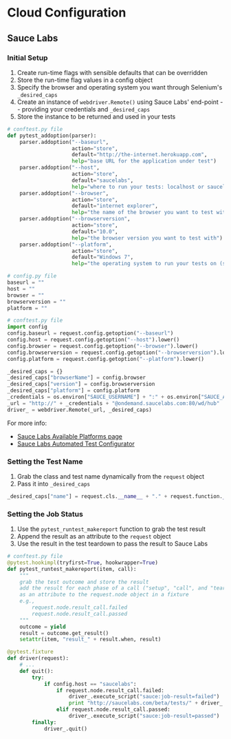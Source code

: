 # Cloud Configuration

## Sauce Labs

### Initial Setup

1. Create run-time flags with sensible defaults that can be overridden
2. Store the run-time flag values in a config object
3. Specify the browser and operating system you want through Selenium's `_desired_caps`
4. Create an instance of `webdriver.Remote()` using Sauce Labs' end-point -- providing your credentials and `_desired_caps`
4. Store the instance to be returned and used in your tests

```python
# conftest.py file
def pytest_addoption(parser):
    parser.addoption("--baseurl",
                     action="store",
                     default="http://the-internet.herokuapp.com",
                     help="base URL for the application under test")
    parser.addoption("--host",
                     action="store",
                     default="saucelabs",
                     help="where to run your tests: localhost or saucelabs")
    parser.addoption("--browser",
                     action="store",
                     default="internet explorer",
                     help="the name of the browser you want to test with")
    parser.addoption("--browserversion",
                     action="store",
                     default="10.0",
                     help="the browser version you want to test with")
    parser.addoption("--platform",
                     action="store",
                     default="Windows 7",
                     help="the operating system to run your tests on (saucelabs only)")
```

```python
# config.py file
baseurl = ""
host = ""
browser = ""
browserversion = ""
platform = ""
```


```python
# conftest.py file
import config
config.baseurl = request.config.getoption("--baseurl")
config.host = request.config.getoption("--host").lower()
config.browser = request.config.getoption("--browser").lower()
config.browserversion = request.config.getoption("--browserversion").lower()
config.platform = request.config.getoption("--platform").lower()

_desired_caps = {}
_desired_caps["browserName"] = config.browser
_desired_caps["version"] = config.browserversion
_desired_caps["platform"] = config.platform
_credentials = os.environ["SAUCE_USERNAME"] + ":" + os.environ["SAUCE_ACCESS_KEY"]
_url = "http://" + _credentials + "@ondemand.saucelabs.com:80/wd/hub"
driver_ = webdriver.Remote(_url, _desired_caps)
```

For more info:

+ [Sauce Labs Available Platforms page](https://saucelabs.com/platforms)
+ [Sauce Labs Automated Test Configurator](https://docs.saucelabs.com/reference/platforms-configurator/#/)

### Setting the Test Name

1. Grab the class and test name dynamically from the `request` object
2. Pass it into `_desired_caps`

```python
_desired_caps["name"] = request.cls.__name__ + "." + request.function.__name__
```

### Setting the Job Status

1. Use the `pytest_runtest_makereport` function to grab the test result
2. Append the result as an attribute to the `request` object
3. Use the result in the test teardown to pass the result to Sauce Labs

```python
# conftest.py file
@pytest.hookimpl(tryfirst=True, hookwrapper=True)
def pytest_runtest_makereport(item, call):
    """
    grab the test outcome and store the result
    add the result for each phase of a call ("setup", "call", and "teardown")
    as an attribute to the request.node object in a fixture
    e.g.,
        request.node.result_call.failed
        request.node.result_call.passed
    """
    outcome = yield
    result = outcome.get_result()
    setattr(item, "result_" + result.when, result)

@pytest.fixture
def driver(request):
    # ...
    def quit():
        try:
            if config.host == "saucelabs":
                if request.node.result_call.failed:
                    driver_.execute_script("sauce:job-result=failed")
                    print "http://saucelabs.com/beta/tests/" + driver_.session_id
                elif request.node.result_call.passed:
                    driver_.execute_script("sauce:job-result=passed")
        finally:
            driver_.quit()
```

